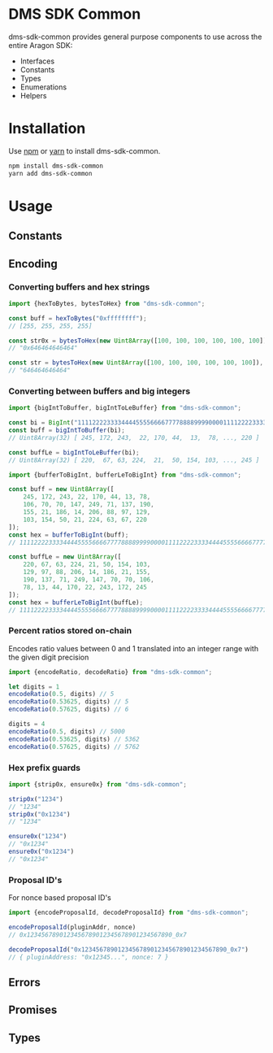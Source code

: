 # DMS SDK Common

dms-sdk-common provides general purpose components to use across the entire Aragon SDK:

- Interfaces
- Constants
- Types
- Enumerations
- Helpers

# Installation

Use [npm](https://www.npmjs.com/) or [yarn](https://yarnpkg.com/) to install
dms-sdk-common.

```bash
npm install dms-sdk-common
yarn add dms-sdk-common
```

# Usage

## Constants

## Encoding

### Converting buffers and hex strings

```ts
import {hexToBytes, bytesToHex} from "dms-sdk-common";

const buff = hexToBytes("0xffffffff");
// [255, 255, 255, 255]

const str0x = bytesToHex(new Uint8Array([100, 100, 100, 100, 100, 100]));
// "0x646464646464"

const str = bytesToHex(new Uint8Array([100, 100, 100, 100, 100, 100]), true);
// "646464646464"
```

### Converting between buffers and big integers

```ts
import {bigIntToBuffer, bigIntToLeBuffer} from "dms-sdk-common";

const bi = BigInt("111122223333444455556666777788889999000011112222333344445555666677778888999900")
const buff = bigIntToBuffer(bi);
// Uint8Array(32) [ 245, 172, 243,  22, 170, 44,  13,  78, ..., 220 ]

const buffLe = bigIntToLeBuffer(bi);
// Uint8Array(32) [ 220,  67, 63, 224,  21,  50, 154, 103, ..., 245 ]
```

```ts
import {bufferToBigInt, bufferLeToBigInt} from "dms-sdk-common";

const buff = new Uint8Array([
    245, 172, 243, 22, 170, 44, 13, 78,
    106, 70, 70, 147, 249, 71, 137, 190,
    155, 21, 186, 14, 206, 88, 97, 129,
    103, 154, 50, 21, 224, 63, 67, 220
]);
const hex = bufferToBigInt(buff);
// 111122223333444455556666777788889999000011112222333344445555666677778888999900n

const buffLe = new Uint8Array([
    220, 67, 63, 224, 21, 50, 154, 103,
    129, 97, 88, 206, 14, 186, 21, 155,
    190, 137, 71, 249, 147, 70, 70, 106,
    78, 13, 44, 170, 22, 243, 172, 245
]);
const hex = bufferLeToBigInt(buffLe);
// 111122223333444455556666777788889999000011112222333344445555666677778888999900n
```

### Percent ratios stored on-chain

Encodes ratio values between 0 and 1 translated into an integer range with the given digit precision

```ts
import {encodeRatio, decodeRatio} from "dms-sdk-common";

let digits = 1
encodeRatio(0.5, digits) // 5
encodeRatio(0.53625, digits) // 5
encodeRatio(0.57625, digits) // 6

digits = 4
encodeRatio(0.5, digits) // 5000
encodeRatio(0.53625, digits) // 5362
encodeRatio(0.57625, digits) // 5762
```

### Hex prefix guards

```ts
import {strip0x, ensure0x} from "dms-sdk-common";

strip0x("1234")
// "1234"
strip0x("0x1234")
// "1234"

ensure0x("1234")
// "0x1234"
ensure0x("0x1234")
// "0x1234"
```

### Proposal ID's

For nonce based proposal ID's

```ts
import {encodeProposalId, decodeProposalId} from "dms-sdk-common";

encodeProposalId(pluginAddr, nonce)
// 0x1234567890123456789012345678901234567890_0x7

decodeProposalId("0x1234567890123456789012345678901234567890_0x7")
// { pluginAddress: "0x12345...", nonce: 7 }

```

## Errors

## Promises

## Types
